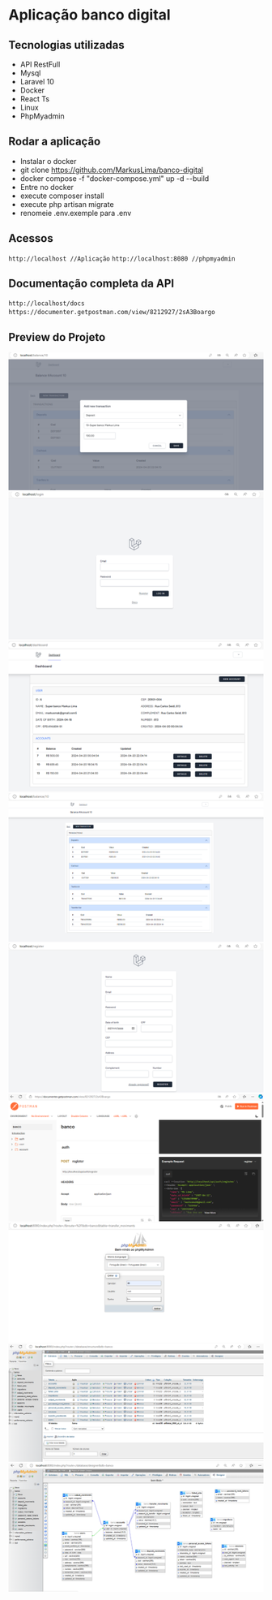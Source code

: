 # Aplicação banco digital

## Tecnologias utilizadas
- API RestFull
- Mysql
- Laravel 10
- Docker
- React Ts
- Linux
- PhpMyadmin

## Rodar a aplicação
- Instalar o docker
- git clone https://github.com/MarkusLima/banco-digital
- docker compose -f "docker-compose.yml" up -d --build
- Entre no docker
- execute composer install
- execute php artisan migrate
- renomeie .env.exemple para .env


## Acessos
``
http://localhost //Aplicação
``
``
http://localhost:8080 //phpmyadmin
``

## Documentação completa da API
``
http://localhost/docs
``
``
https://documenter.getpostman.com/view/8212927/2sA3Boargo
``

## Preview do Projeto

![App Screenshot](/Docs/img1.png)
![App Screenshot](/Docs/img2.png)
![App Screenshot](/Docs/img3.png)
![App Screenshot](/Docs/img4.png)
![App Screenshot](/Docs/img5.png)
![App Screenshot](/Docs/img6.png)
![App Screenshot](/Docs/img7.png)
![App Screenshot](/Docs/img8.png)
![App Screenshot](/Docs/img9.png)
